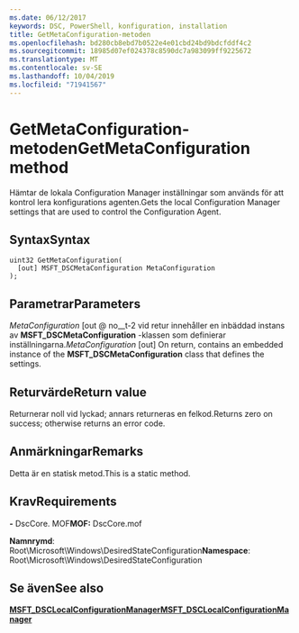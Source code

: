 ```yaml
---
ms.date: 06/12/2017
keywords: DSC, PowerShell, konfiguration, installation
title: GetMetaConfiguration-metoden
ms.openlocfilehash: bd280cb8ebd7b0522e4e01cbd24bd9bdcfddf4c2
ms.sourcegitcommit: 18985d07ef024378c8590dc7a983099ff9225672
ms.translationtype: MT
ms.contentlocale: sv-SE
ms.lasthandoff: 10/04/2019
ms.locfileid: "71941567"
---
```

# <a name="getmetaconfiguration-method"></a><span data-ttu-id="675bb-103">GetMetaConfiguration-metoden</span><span class="sxs-lookup"><span data-stu-id="675bb-103">GetMetaConfiguration method</span></span>

<span data-ttu-id="675bb-104">Hämtar de lokala Configuration Manager inställningar som används för att kontrol lera konfigurations agenten.</span><span class="sxs-lookup"><span data-stu-id="675bb-104">Gets the local Configuration Manager settings that are used to control the Configuration Agent.</span></span>

## <a name="syntax"></a><span data-ttu-id="675bb-105">Syntax</span><span class="sxs-lookup"><span data-stu-id="675bb-105">Syntax</span></span>

```mof
uint32 GetMetaConfiguration(
  [out] MSFT_DSCMetaConfiguration MetaConfiguration
);
```

## <a name="parameters"></a><span data-ttu-id="675bb-106">Parametrar</span><span class="sxs-lookup"><span data-stu-id="675bb-106">Parameters</span></span>

<span data-ttu-id="675bb-107">*MetaConfiguration* \[out @ no__t-2 vid retur innehåller en inbäddad instans av **MSFT_DSCMetaConfiguration** -klassen som definierar inställningarna.</span><span class="sxs-lookup"><span data-stu-id="675bb-107">*MetaConfiguration* \[out\] On return, contains an embedded instance of the **MSFT_DSCMetaConfiguration** class that defines the settings.</span></span>

## <a name="return-value"></a><span data-ttu-id="675bb-108">Returvärde</span><span class="sxs-lookup"><span data-stu-id="675bb-108">Return value</span></span>

<span data-ttu-id="675bb-109">Returnerar noll vid lyckad; annars returneras en felkod.</span><span class="sxs-lookup"><span data-stu-id="675bb-109">Returns zero on success; otherwise returns an error code.</span></span>

## <a name="remarks"></a><span data-ttu-id="675bb-110">Anmärkningar</span><span class="sxs-lookup"><span data-stu-id="675bb-110">Remarks</span></span>

<span data-ttu-id="675bb-111">Detta är en statisk metod.</span><span class="sxs-lookup"><span data-stu-id="675bb-111">This is a static method.</span></span>

## <a name="requirements"></a><span data-ttu-id="675bb-112">Krav</span><span class="sxs-lookup"><span data-stu-id="675bb-112">Requirements</span></span>

<span data-ttu-id="675bb-113">**-** DscCore. MOF</span><span class="sxs-lookup"><span data-stu-id="675bb-113">**MOF:** DscCore.mof</span></span>

<span data-ttu-id="675bb-114">**Namnrymd**: Root\Microsoft\Windows\DesiredStateConfiguration</span><span class="sxs-lookup"><span data-stu-id="675bb-114">**Namespace**: Root\Microsoft\Windows\DesiredStateConfiguration</span></span>

## <a name="see-also"></a><span data-ttu-id="675bb-115">Se även</span><span class="sxs-lookup"><span data-stu-id="675bb-115">See also</span></span>

[<span data-ttu-id="675bb-116">**MSFT_DSCLocalConfigurationManager**</span><span class="sxs-lookup"><span data-stu-id="675bb-116">**MSFT_DSCLocalConfigurationManager**</span></span>](msft-dsclocalconfigurationmanager.md)
